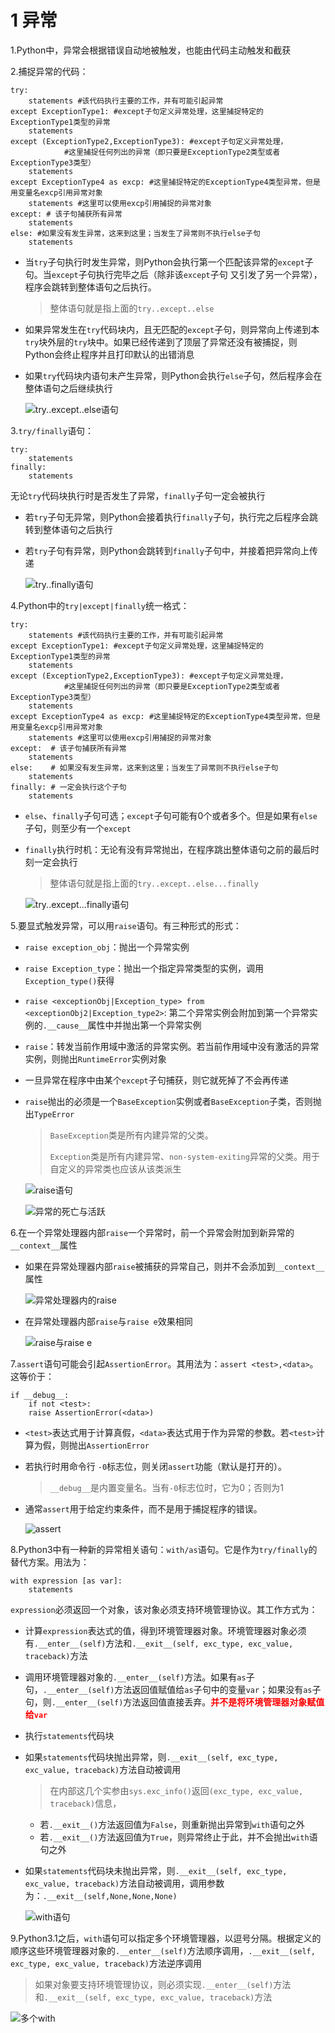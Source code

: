 <!--
    作者：华校专
    email: huaxz1986@163.com
**  本文档可用于个人学习目的，不得用于商业目的  **
-->
# 1 异常
1.Python中，异常会根据错误自动地被触发，也能由代码主动触发和截获

2.捕捉异常的代码：

```
try:
	statements #该代码执行主要的工作，并有可能引起异常
except ExceptionType1: #except子句定义异常处理，这里捕捉特定的ExceptionType1类型的异常
	statements 
except (ExceptionType2,ExceptionType3): #except子句定义异常处理，
			#这里捕捉任何列出的异常（即只要是ExceptionType2类型或者ExceptionType3类型）
	statements 
except ExceptionType4 as excp: #这里捕捉特定的ExceptionType4类型异常，但是用变量名excp引用异常对象
	statements #这里可以使用excp引用捕捉的异常对象
except: # 该子句捕获所有异常
	statements
else: #如果没有发生异常，这来到这里；当发生了异常则不执行else子句
	statements
```

* 当`try`子句执行时发生异常，则Python会执行第一个匹配该异常的`except`子句。当`except`子句执行完毕之后（除非该`except`子句 又引发了另一个异常），程序会跳转到整体语句之后执行。
	>整体语句就是指上面的`try..except..else`
* 如果异常发生在`try`代码块内，且无匹配的`except`子句，则异常向上传递到本`try`块外层的`try`块中。如果已经传递到了顶层了异常还没有被捕捉，则Python会终止程序并且打印默认的出错消息
* 如果`try`代码块内语句未产生异常，则Python会执行`else`子句，然后程序会在整体语句之后继续执行

  ![try..except..else语句](../imgs/python_29_1.JPG)

3.`try/finally`语句：

```
try:
	statements
finally:
	statements
```
无论`try`代码块执行时是否发生了异常，`finally`子句一定会被执行

* 若`try`子句无异常，则Python会接着执行`finally`子句，执行完之后程序会跳转到整体语句之后执行
* 若`try`子句有异常，则Python会跳转到`finally`子句中，并接着把异常向上传递

  ![try..finally语句](../imgs/python_29_2.JPG)

4.Python中的`try|except|finally`统一格式：

```
try:
	statements #该代码执行主要的工作，并有可能引起异常
except ExceptionType1: #except子句定义异常处理，这里捕捉特定的ExceptionType1类型的异常
	statements 
except (ExceptionType2,ExceptionType3): #except子句定义异常处理，
			#这里捕捉任何列出的异常（即只要是ExceptionType2类型或者ExceptionType3类型）
	statements 
except ExceptionType4 as excp: #这里捕捉特定的ExceptionType4类型异常，但是用变量名excp引用异常对象
	statements #这里可以使用excp引用捕捉的异常对象
except:  # 该子句捕获所有异常
	statements
else:    # 如果没有发生异常，这来到这里；当发生了异常则不执行else子句
	statements
finally: # 一定会执行这个子句
	statements 
```
* `else`、`finally`子句可选；`except`子句可能有0个或者多个。但是如果有`else`子句，则至少有一个`except`
* `finally`执行时机：无论有没有异常抛出，在程序跳出整体语句之前的最后时刻一定会执行
	>整体语句就是指上面的`try..except..else...finally`

  ![try..except...finally语句](../imgs/python_29_3.JPG)

5.要显式触发异常，可以用`raise`语句。有三种形式的形式：

* `raise exception_obj`：抛出一个异常实例
* `raise Exception_type`：抛出一个指定异常类型的实例，调用`Exception_type()`获得
* `raise <exceptionObj|Exception_type> from <exceptionObj2|Exception_type2>`:
  第二个异常实例会附加到第一个异常实例的`.__cause__`属性中并抛出第一个异常实例
* `raise`：转发当前作用域中激活的异常实例。若当前作用域中没有激活的异常实例，则抛出`RuntimeError`实例对象

* 一旦异常在程序中由某个`except`子句捕获，则它就死掉了不会再传递
* `raise`抛出的必须是一个`BaseException`实例或者`BaseException`子类，否则抛出`TypeError`
	>`BaseException`类是所有内建异常的父类。
	>
	>`Exception`类是所有内建异常、`non-system-exiting`异常的父类。用于自定义的异常类也应该从该类派生

  ![raise语句](../imgs/python_29_4.JPG)

  ![异常的死亡与活跃](../imgs/python_29_5.JPG)

6.在一个异常处理器内部`raise`一个异常时，前一个异常会附加到新异常的`__context__`属性

* 如果在异常处理器内部`raise`被捕获的异常自己，则并不会添加到`__context__`属性  

  ![异常处理器内的raise](../imgs/python_29_6.JPG)

* 在异常处理器内部`raise`与`raise e`效果相同  

  ![raise与raise e](../imgs/python_29_7.JPG)

7.`assert`语句可能会引起`AssertionError`。其用法为：`assert <test>,<data>`。这等价于：

```
if __debug__:
	if not <test>:	
	raise AssertionError(<data>)
```

* `<test>`表达式用于计算真假，`<data>`表达式用于作为异常的参数。若`<test>`计算为假，则抛出`AssertionError`
* 若执行时用命令行 `-0`标志位，则关闭`assert`功能（默认是打开的）。
	> `__debug__`是内置变量名。当有`-0`标志位时，它为0；否则为1
* 通常`assert`用于给定约束条件，而不是用于捕捉程序的错误。  

  ![assert](../imgs/python_29_8.JPG)

8.Python3中有一种新的异常相关语句：`with/as`语句。它是作为`try/finally`的替代方案。用法为：

```
with expression [as var]:
	statements
```
`expression`必须返回一个对象，该对象必须支持环境管理协议。其工作方式为：

* 计算`expression`表达式的值，得到环境管理器对象。环境管理器对象必须有`.__enter__(self)`方法和`.__exit__(self, exc_type, exc_value, traceback)`方法
* 调用环境管理器对象的`.__enter__(self)`方法。如果有`as`子句，`.__enter__(self)`方法返回值赋值给`as`子句中的变量`var`；如果没有`as`子句，则`.__enter__(self)`方法返回值直接丢弃。**<font color='red'>并不是将环境管理器对象赋值给`var`</font>**
* 执行`statements`代码块
* 如果`statements`代码块抛出异常，则`.__exit__(self, exc_type, exc_value, traceback)`方法自动被调用
	>在内部这几个实参由`sys.exc_info()`返回`(exc_type, exc_value, traceback)`信息，

	* 若`.__exit__()`方法返回值为`False`，则重新抛出异常到`with`语句之外
	* 若`.__exit__()`方法返回值为`True`，则异常终止于此，并不会抛出`with`语句之外
* 如果`statements`代码块未抛出异常，则`.__exit__(self, exc_type, exc_value, traceback)`方法自动被调用，调用参数为：`.__exit__(self,None,None,None)`

  ![with语句](../imgs/python_29_9.JPG)

9.Python3.1之后，`with`语句可以指定多个环境管理器，以逗号分隔。根据定义的顺序这些环境管理器对象的`.__enter__(self)`方法顺序调用，`.__exit__(self, exc_type, exc_value, traceback)`方法逆序调用
>如果对象要支持环境管理协议，则必须实现`.__enter__(self)`方法和`.__exit__(self, exc_type, exc_value, traceback)`方法

  ![多个with](../imgs/python_29_10.JPG)


